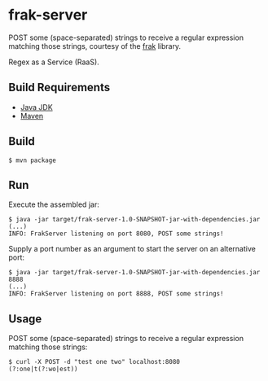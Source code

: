 frak-server
===========

POST some (space-separated) strings to receive a regular expression matching those strings, courtesy of the [frak](https://github.com/noprompt/frak) library.

Regex as a Service (RaaS).

Build Requirements
------------------

* [Java JDK](http://www.oracle.com/technetwork/java/javase/downloads/index.html)
* [Maven](http://maven.apache.org/)

Build
--------

    $ mvn package
    
Run
---

Execute the assembled jar:

    $ java -jar target/frak-server-1.0-SNAPSHOT-jar-with-dependencies.jar
    (...)
    INFO: FrakServer listening on port 8080, POST some strings!

Supply a port number as an argument to start the server on an alternative port:

    $ java -jar target/frak-server-1.0-SNAPSHOT-jar-with-dependencies.jar 8888
    (...)
    INFO: FrakServer listening on port 8888, POST some strings!
    
Usage
-----

POST some (space-separated) strings to receive a regular expression matching those strings:

    $ curl -X POST -d "test one two" localhost:8080
    (?:one|t(?:wo|est))